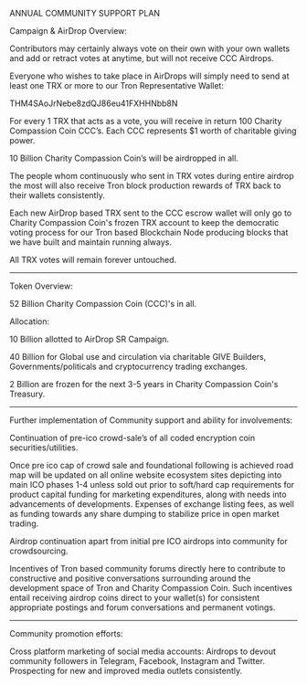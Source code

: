 ANNUAL COMMUNITY SUPPORT PLAN

Campaign & AirDrop Overview:

Contributors may certainly always vote on their own with your own wallets and add or retract votes at anytime, but will not receive CCC Airdrops.

Everyone who wishes to take place in AirDrops will simply need to send at least one TRX or more to our Tron Representative Wallet: 

THM4SAoJrNebe8zdQJ86eu41FXHHNbb8N

For every 1 TRX  that acts as a vote, you will receive in return 100 Charity Compassion Coin CCC’s. Each CCC represents $1 worth of charitable giving power.

10 Billion Charity Compassion Coin’s will be airdropped in all.

The people whom continuously who sent in TRX votes during entire airdrop the most will also receive Tron block production rewards of TRX back to their wallets consistently.

Each new AirDrop based TRX sent to the CCC escrow wallet will only go to Charity Compassion Coin's frozen TRX account to keep the democratic voting process for our Tron based Blockchain Node producing blocks that we have built and maintain running always. 

All TRX votes will remain forever untouched.

--------

Token Overview:

52 Billion Charity Compassion Coin (CCC)'s in all.

Allocation:

10 Billion allotted to AirDrop SR Campaign.

40 Billion for Global use and circulation via charitable GIVE Builders, Governments/politicals and cryptocurrency trading exchanges.

2 Billion are frozen for the next 3-5 years in Charity Compassion Coin's Treasury.

--------

Further implementation of Community support and ability for involvements:

Continuation of pre-ico crowd-sale’s of all coded encryption coin securities/utilities. 

Once pre ico cap of crowd sale and foundational following is achieved road map will be updated on all online website ecosystem sites depicting into main ICO phases 1-4 unless sold out prior to soft/hard cap requirements for product capital funding for marketing expenditures, along with needs into advancements of developments. Expenses of exchange listing fees, as well as funding towards any share dumping to stabilize price in open market trading.

Airdrop continuation apart from initial pre ICO airdrops into community for crowdsourcing.

Incentives of Tron based community forums directly here to contribute to constructive and positive conversations surrounding around the development space of Tron and Charity Compassion Coin. Such incentives entail receiving airdrop coins direct to your wallet(s) for consistent appropriate postings and forum conversations and permanent votings.

--------

Community promotion efforts:

Cross platform marketing of social media accounts: Airdrops to devout community followers in Telegram, Facebook, Instagram and Twitter. Prospecting for new and improved media outlets consistently.
